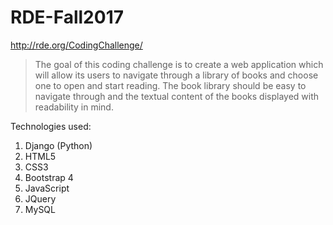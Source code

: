 # RDE-Fall2017

http://rde.org/CodingChallenge/

> The goal of this coding challenge is to create a web application which will allow its users to navigate through a library of books and choose one to open and start reading. The book library should be easy to navigate through and the textual content of the books displayed with readability in mind.

Technologies used:
1. Django (Python)
2. HTML5
3. CSS3
4. Bootstrap 4
5. JavaScript
6. JQuery
7. MySQL
